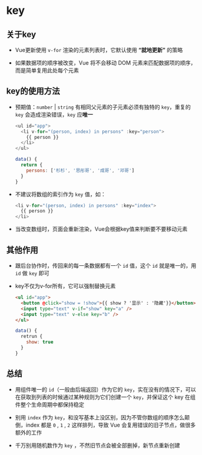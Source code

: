 # key

## 关于key

- Vue更新使用 `v-for` 渲染的元素列表时，它默认使用 **“就地更新”** 的策略

- 如果数据项的顺序被改变，Vue 将不会移动 DOM 元素来匹配数据项的顺序，而是简单复用此处每个元素&#x20;

## key的使用方法

- 预期值：`number` | `string` 有相同父元素的子元素必须有独特的 `key`，重复的 `key` 会造成渲染错误，`key` 应**唯一**

    ```js
    <ul id="app">
      <li v-for="(person, index) in persons" :key="person">
        {{ person }}
      </li>
    </ul>
    ```

    ```js
    data() {
      return {
        persons: ['杉杉', '思彤哥', '成哥', '邓哥']
      }
    }
    ```

- 不建议将数组的索引作为 `key` 值，如：

    ```js
    <li v-for="(person, index) in persons" :key="index">
      {{ person }}
    </li>
    ```

- 当改变数组时，页面会重新渲染，Vue会根据key值来判断要不要移动元素

## 其他作用

- 跟后台协作时，传回来的每一条数据都有一个 `id` 值，这个 `id` 就是唯一的，用 `id` 做 `key` 即可

- key不仅为v-for所有，它可以强制替换元素

    ```html
    <ul id="app">
      <button @click="show = !show">{{ show ? '显示' : '隐藏'}}</button>
      <input type="text" v-if="show" key="a" />
      <input type="text" v-else key="b" />
    </ul>
    ```

    ```js
    data() {
      retrun {
        show: true
      }
    }
    ```

## 总结

- 用组件唯一的 `id`（一般由后端返回）作为它的 `key`，实在没有的情况下，可以在获取到列表的时候通过某种规则为它们创建一个 `key`，并保证这个 key 在组件整个生命周期中都保持稳定

- 别用 `index` 作为 `key`，和没写基本上没区别，因为不管你数组的顺序怎么颠倒，index 都是 `0` , `1` , `2` 这样排列，导致 Vue 会复用错误的旧子节点，做很多额外的工作

- 千万别用随机数作为 `key` ，不然旧节点会被全部删掉，新节点重新创建

